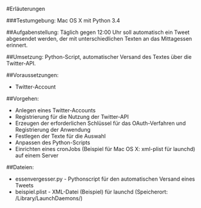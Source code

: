 #Erläuterungen

###Testumgebung: 
Mac OS X mit Python 3.4

##Aufgabenstellung: 
Täglich gegen 12:00 Uhr soll automatisch ein Tweet abgesendet werden, der mit unterschiedlichen Texten an das Mittagessen erinnert.

##Umsetzung:
Python-Script, automatischer Versand des Textes über die Twitter-API.

##Voraussetzungen:
* Twitter-Account

##Vorgehen:
* Anlegen eines Twitter-Accounts
* Registrierung für die Nutzung der Twitter-API 
* Erzeugen der erforderlichen Schlüssel für das OAuth-Verfahren und Registrierung der Anwendung
* Festlegen der Texte für die Auswahl
* Anpassen des Python-Scripts
* Einrichten eines cronJobs (Beispiel für Mac OS X: xml-plist für launchd) auf einem Server

##Dateien:
* essenvergesser.py - Pythonscript für den automatischen Versand eines Tweets
* beispiel.plist - XML-Datei (Beispiel) für launchd (Speicherort: /Library/LaunchDaemons/)



